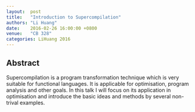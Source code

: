 ```yaml
--- 
layout:  post 
title:   "Introduction to Supercompilation"
authors: "Li Huang"
date:    2016-02-26 16:00:00 +0800
venue:   "CB 328"
categories: LiHuang 2016
--- 
```

## Abstract

Supercompilation is a program transformation technique which is very
suitable for functional languages. It is applicable for optimisation,
program analysis and other goals. In this talk I will focus on its
application in optimisation and introduce the basic ideas and methods
by several non-trival examples.

